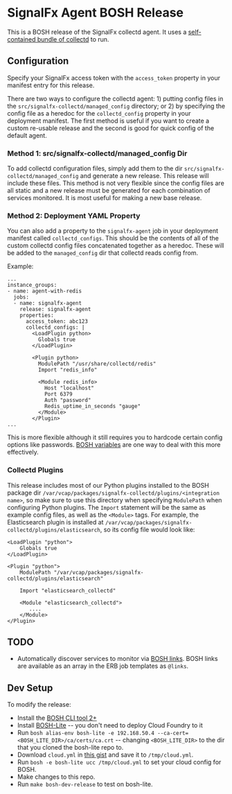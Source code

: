 # SignalFx Agent BOSH Release

This is a BOSH release of the SignalFx collectd agent. It uses a [self-contained
bundle of collectd](https://github.com/signalfx/collectd-build-bundle) to run.

## Configuration

Specify your SignalFx access token with the `access_token` property in your
manifest entry for this release.

There are two ways to configure the collectd agent: 1) putting config files in
the `src/signalfx-collectd/managed_config` directory; or 2) by specifying the
config file as a heredoc for the `collectd_config` property in your deployment
manifest.  The first method is useful if you want to create a custom re-usable
release and the second is good for quick config of the default agent.

### Method 1: src/signalfx-collectd/managed_config Dir
To add collectd configuration files, simply add them to the dir
`src/signalfx-collectd/managed_config` and generate a new release.  This
release will include these files.  This method is not very flexible since
the config files are all static and a new release must be generated for each
combination of services monitored.  It is most useful for making a new base
release.

### Method 2: Deployment YAML Property
You can also add a property to the `signalfx-agent` job in your
deployment manifest called `collectd_configs`.  This should be the contents of
all of the custom collectd config files concatenated together as a heredoc.
These will be added to the `managed_config` dir that collectd reads config
from.

Example:

```
...
instance_groups:
- name: agent-with-redis
  jobs:
  - name: signalfx-agent
    release: signalfx-agent
    properties:
      access_token: abc123
      collectd_configs: |
        <LoadPlugin python>
          Globals true
        </LoadPlugin>

        <Plugin python>
          ModulePath "/usr/share/collectd/redis"
          Import "redis_info"

          <Module redis_info>
            Host "localhost"
            Port 6379
            Auth "password"
            Redis_uptime_in_seconds "gauge"
          </Module>
        </Plugin>
...
```

This is more flexible although it still requires you to hardcode certain config
options like passwords.  [BOSH variables](https://bosh.io/docs/cli-int.html)
are one way to deal with this more effectively.

### Collectd Plugins
This release includes most of our Python plugins installed to the BOSH package
dir `/var/vcap/packages/signalfx-collectd/plugins/<integration name>`, so make
sure to use this directory when specifying `ModulePath` when configuring Python
plugins.  The `Import` statement will be the same as example config files, as
well as the `<Module>` tags.  For example, the Elasticsearch plugin is
installed at `/var/vcap/packages/signalfx-collectd/plugins/elasticsearch`, so
its config file would look like:

```
<LoadPlugin "python">
    Globals true
</LoadPlugin>

<Plugin "python">
    ModulePath "/var/vcap/packages/signalfx-collectd/plugins/elasticsearch"

    Import "elasticsearch_collectd"

    <Module "elasticsearch_collectd">
	   ....
    </Module>
</Plugin>
```

## TODO

 - Automatically discover services to monitor via [BOSH
     links](https://bosh.io/docs/links.html).  BOSH links are available as an
     array in the ERB job templates as `@links`.

## Dev Setup

To modify the release:

 - Install the [BOSH CLI tool 2+](http://bosh.io/docs/cli-v2.html)
 - Install [BOSH-Lite](https://github.com/cloudfoundry/bosh-lite) -- you don't
     need to deploy Cloud Foundry to it
 - Run `bosh alias-env bosh-lite -e 192.168.50.4 --ca-cert=<BOSH_LITE_DIR>/ca/certs/ca.crt`
     -- changing `<BOSH_LITE_DIR>` to the dir that you cloned the bosh-lite
     repo to.
 - Download `cloud.yml` in [this gist](https://gist.github.com/keitwb/b0503487f29fb4c19ba5281ea5969185#file-cloud-yml)
     and save it to `/tmp/cloud.yml`.
 - Run `bosh -e bosh-lite ucc /tmp/cloud.yml` to set your cloud config for
     BOSH.
 - Make changes to this repo.
 - Run `make bosh-dev-release` to test on bosh-lite.
